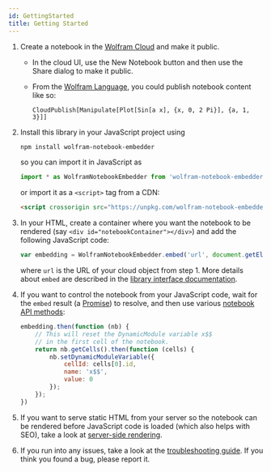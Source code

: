 ```yaml
---
id: GettingStarted
title: Getting Started
---
```


1. Create a notebook in the [Wolfram Cloud](https://www.wolframcloud.com/) and make it public.
    * In the cloud UI, use the New Notebook button and then use the Share dialog to make it public.
    * From the [Wolfram Language](https://www.wolfram.com/language/), you could publish notebook content like so:

        ```wl
        CloudPublish[Manipulate[Plot[Sin[a x], {x, 0, 2 Pi}], {a, 1, 3}]]
        ```
2. Install this library in your JavaScript project using

    ```bash
    npm install wolfram-notebook-embedder
    ```
        
    so you can import it in JavaScript as
    
    ```js
    import * as WolframNotebookEmbedder from 'wolfram-notebook-embedder';
    ```
        
    or import it as a `<script>` tag from a CDN:
    
    ```html
    <script crossorigin src="https://unpkg.com/wolfram-notebook-embedder@0.1/dist/wolfram-notebook-embedder.min.js"></script>
    ```
3. In your HTML, create a container where you want the notebook to be rendered (say `<div id="notebookContainer"></div>`) and add the following JavaScript code:

    ```js
    var embedding = WolframNotebookEmbedder.embed('url', document.getElementById('notebookContainer'));
    ```
    
    where `url` is the URL of your cloud object from step 1. More details about `embed` are described in the [library interface documentation](./LibraryInterface.md).
4. If you want to control the notebook from your JavaScript code, wait for the `embed` result (a [Promise](https://developer.mozilla.org/en-US/docs/Web/JavaScript/Guide/Using_promises)) to resolve, and then use various [notebook API methods](./NotebookAPI.md):

    ```js
    embedding.then(function (nb) {
        // This will reset the DynamicModule variable x$$
        // in the first cell of the notebook.
        return nb.getCells().then(function (cells) {
            nb.setDynamicModuleVariable({
                cellId: cells[0].id,
                name: 'x$$',
                value: 0
            });
        });
    })
    ```
5. If you want to serve static HTML from your server so the notebook can be rendered before JavaScript code is loaded (which also helps with SEO), take a look at [server-side rendering](./ServerSideRendering.md).
6. If you run into any issues, take a look at the [troubleshooting guide](./Troubleshooting.md). If you think you found a bug, please report it.
